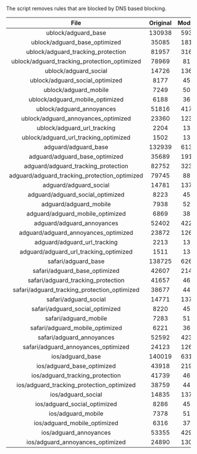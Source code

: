 The script removes rules that are blocked by DNS based blocking.


| File | Original | Modified |
|:----:|:-----:|:-----:|
| ublock/adguard_base | 130938 | 59338 |
| ublock/adguard_base_optimized | 35085 | 18137 |
| ublock/adguard_tracking_protection | 81957 | 31648 |
| ublock/adguard_tracking_protection_optimized | 78969 | 8137 |
| ublock/adguard_social | 14726 | 13657 |
| ublock/adguard_social_optimized | 8177 | 4541 |
| ublock/adguard_mobile | 7249 | 5097 |
| ublock/adguard_mobile_optimized | 6188 | 3639 |
| ublock/adguard_annoyances | 51816 | 41707 |
| ublock/adguard_annoyances_optimized | 23360 | 12338 |
| ublock/adguard_url_tracking | 2204 | 1344 |
| ublock/adguard_url_tracking_optimized | 1502 | 1341 |
| adguard/adguard_base | 132939 | 61395 |
| adguard/adguard_base_optimized | 35689 | 19175 |
| adguard/adguard_tracking_protection | 82752 | 32385 |
| adguard/adguard_tracking_protection_optimized | 79745 | 8858 |
| adguard/adguard_social | 14781 | 13717 |
| adguard/adguard_social_optimized | 8223 | 4587 |
| adguard/adguard_mobile | 7938 | 5278 |
| adguard/adguard_mobile_optimized | 6869 | 3813 |
| adguard/adguard_annoyances | 52402 | 42214 |
| adguard/adguard_annoyances_optimized | 23872 | 12616 |
| adguard/adguard_url_tracking | 2213 | 1352 |
| adguard/adguard_url_tracking_optimized | 1511 | 1349 |
| safari/adguard_base | 138725 | 62622 |
| safari/adguard_base_optimized | 42607 | 21444 |
| safari/adguard_tracking_protection | 41657 | 4614 |
| safari/adguard_tracking_protection_optimized | 38677 | 4465 |
| safari/adguard_social | 14771 | 13701 |
| safari/adguard_social_optimized | 8220 | 4574 |
| safari/adguard_mobile | 7283 | 5136 |
| safari/adguard_mobile_optimized | 6221 | 3672 |
| safari/adguard_annoyances | 52592 | 42321 |
| safari/adguard_annoyances_optimized | 24123 | 12698 |
| ios/adguard_base | 140019 | 63132 |
| ios/adguard_base_optimized | 43918 | 21951 |
| ios/adguard_tracking_protection | 41739 | 4622 |
| ios/adguard_tracking_protection_optimized | 38759 | 4473 |
| ios/adguard_social | 14835 | 13739 |
| ios/adguard_social_optimized | 8286 | 4594 |
| ios/adguard_mobile | 7378 | 5180 |
| ios/adguard_mobile_optimized | 6316 | 3713 |
| ios/adguard_annoyances | 53355 | 42976 |
| ios/adguard_annoyances_optimized | 24890 | 13018 |